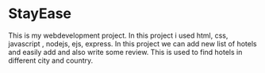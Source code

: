 # StayEase
This is my webdevelopment project. In this project i used html, css, javascript , nodejs, ejs, express.
In this project we can add new list of hotels and easily add and also write some review. This is used to find hotels in different city and country.
